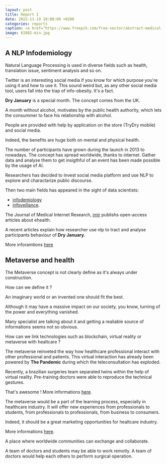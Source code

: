 ```yaml
---
layout: post
title: Report I
date: 2022-11-19 10:00:09 +0200
categories: reports
caption: <a href="https://www.freepik.com/free-vector/abstract-medical-wallpaper-template-design_3439405.htm#query=health&position=43&from_view=search&track=sph">Image by rawpixel.com</a> on Freepik
image: 61802-min.jpg
---
```


## A NLP Infodemiology

Natural Language Processing is used in diverse fields such as health, translation issue, sentiment analysis and so on.

Twitter is an interesting social media if you know for which purpose you're using it and how to use it. This sound weird but, as any other social media tool, users fall into the trap of info-obesity. It's a fact.

**Dry January** is a special month. The concept comes from the UK.

A month without alcohol, motivates by the public health authority, which lets the consummer to face his relationship with alcohol.

People are provided with help by application on the store (TryDry mobile) and social media.

Indeed, the benefits are huge both on mental and physical health.

The number of participants have grown during the launch in 2013 to nowadays. The concept has spread worldwide, thanks to internet.
Gather data and analyse them to get insigthful of an event has been made possible by the usage of AI.

Researchers has decided to invest social media platform and use NLP to explore and charactarize public discourse.

Then two main fields has appeared in the sight of data scientists:

+ [infodemiology](https://en.wikipedia.org/wiki/Infodemiology)
+ [infoveillance](https://en.wikipedia.org/wiki/Infoveillance).

The Journal of Medical Internet Research, [jmir](https://www.jmir.org/) publishs open-access articles about ehealth.

A recent articles explain how researcher use nlp to tract and analyse participants behaviour of **Dry January**.

More inforamtions [here](https://www.jmir.org/2022/11/e40160/)

## Metaverse and health

The Metaverse concept is not clearly define as it's always under construction.

How can we define it ?

An imaginary world or an invented one should fit the best.

Although it may have a massive impact on our society, you know, turning of the power and everything vanished.

Many specialist are talking about it and getting a realiable source of informations seems not so obvious.

How can we link technologies such as blockchain, virtual reality or metaverse with healtcare ?

The metaverse reinveted the way how healthcare professional interact with other professional and patients. This virtual interaction has already been powered by **The Pandemic** during which the teleconsultation has exploded.

Recently, a brazilian surgeries team separated twins within the help of virtual reality. Pre-training doctors were able to reproduce the technical gestures.

That's awesome ! More informations [here](https://www.bbc.com/news/technology-62378452).

The metaverse would be a part of the learning process, especially in healthcare industry. It will offer new experiences from professionals to students, from professionals to professionals, from business to consumers.

Indeed, it should be a great marketing opportunities for healtcare industry.

More informations [here](https://www.verdict.co.uk/is-the-healthcare-industry-spearheading-the-metaverse/).

A place where worldwide communities can exchange and collaborate.

A team of doctors and students may be able to work remotly.
A team of doctors would help each others to perform surgical operation.
